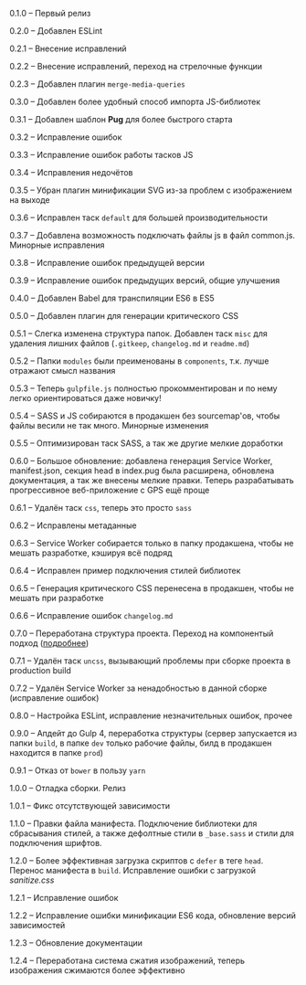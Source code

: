 0.1.0 – Первый релиз

0.2.0 – Добавлен ESLint

0.2.1 – Внесение исправлений

0.2.2 – Внесение исправлений, переход на стрелочные функции

0.2.3 – Добавлен плагин `merge-media-queries`

0.3.0 – Добавлен более удобный способ импорта JS-библиотек

0.3.1 – Добавлен шаблон **Pug** для более быстрого старта

0.3.2 – Исправление ошибок

0.3.3 – Исправление ошибок работы тасков JS

0.3.4 – Исправления недочётов

0.3.5 – Убран плагин минификации SVG из-за проблем с изображением на выходе

0.3.6 – Исправлен таск `default` для большей производительности

0.3.7 – Добавлена возможность подключать файлы js в файл common.js. Минорные исправления

0.3.8 – Исправление ошибок предыдущей версии

0.3.9 – Исправление ошибок предыдущих версий, общие улучшения

0.4.0 – Добавлен Babel для транспиляции ES6 в ES5

0.5.0 – Добавлен плагин для генерации критического CSS

0.5.1 – Слегка изменена структура папок. Добавлен таск `misc` для удаления лишних файлов (`.gitkeep`, `changelog.md` и `readme.md`)

0.5.2 – Папки `modules` были преименованы в `components`, т.к. лучше отражают смысл названия

0.5.3 – Теперь `gulpfile.js` полностью прокомментирован и по нему легко ориентироваться даже новичку!

0.5.4 – SASS и JS собираются в продакшен без sourcemap'ов, чтобы файлы весили не так много. Минорные изменения

0.5.5 – Оптимизирован таск SASS, а так же другие мелкие доработки

0.6.0 – Большое обновление: добавлена генерация Service Worker, manifest.json, секция head в index.pug была расширена, обновлена документация, а так же внесены мелкие правки. Теперь разрабатывать прогрессивное веб-приложение с GPS ещё проще

0.6.1 – Удалён таск `css`, теперь это просто `sass`

0.6.2 – Исправлены метаданные

0.6.3 – Service Worker собирается только в папку продакшена, чтобы не мешать разработке, кэшируя всё подряд

0.6.4 – Исправлен пример подключения стилей библиотек

0.6.5 – Генерация критического CSS перенесена в продакшен, чтобы не мешать при разработке

0.6.6 – Исправление ошибок `changelog.md`

0.7.0 – Переработана структура проекта. Переход на компонентый подход ([подробнее](https://github.com/nmihalyov/gulp-pure-start/blob/master/readme.md#Структура))

0.7.1 – Удалён таск `uncss`, вызывающий проблемы при сборке проекта в production build

0.7.2 – Удалён Service Worker за ненадобностью в данной сборке (исправление ошибок)

0.8.0 – Настройка ESLint, исправление незначительных ошибок, прочее

0.9.0 – Апдейт до Gulp 4, переработка структуры (сервер запускается из папки `build`, в папке `dev` только рабочие файлы, билд в продакшен находится в папке `prod`)

0.9.1 – Отказ от `bower` в пользу `yarn`

1.0.0 – Отладка сборки. Релиз

1.0.1 – Фикс отсутствующей зависимости

1.1.0 – Правки файла манифеста. Подключение библиотеки для сбрасывания стилей, а также дефолтные стили в `_base.sass` и стили для подключения шрифтов.

1.2.0 – Более эффективная загрузка скриптов с `defer` в теге `head`. Перенос манифеста в `build`. Исправление ошибки с загрузкой *sanitize.css*

1.2.1 – Исправление ошибок

1.2.2 – Исправление ошибки минификации ES6 кода, обновление версий зависимостей

1.2.3 – Обновление документации

1.2.4 – Переработана система сжатия изображений, теперь изображения сжимаются более эффективно